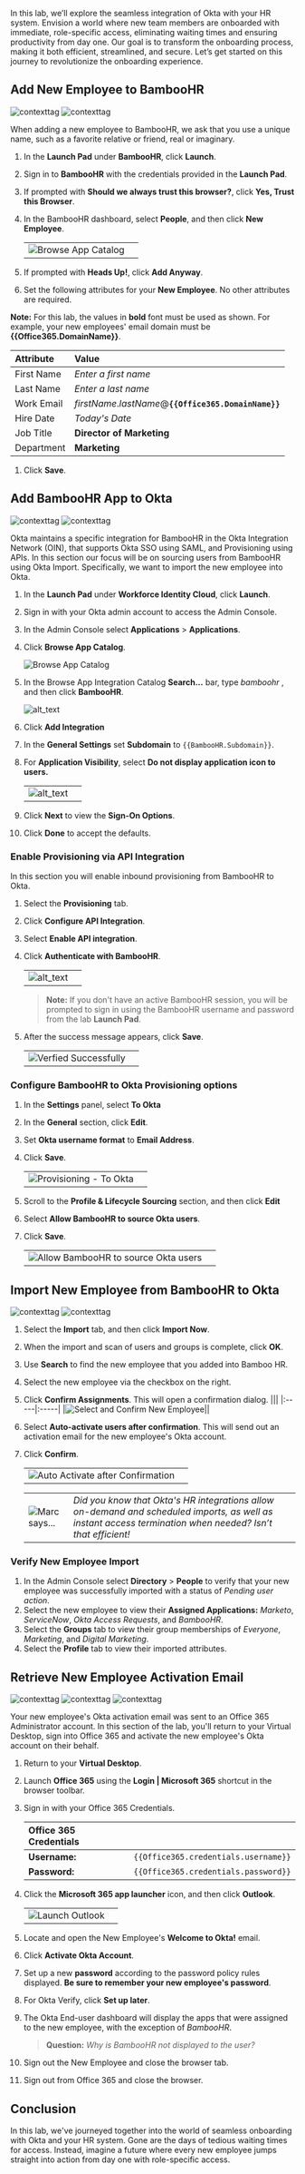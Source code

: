 In this lab, we’ll explore the seamless integration of Okta with your HR system. Envision a world where new team members are onboarded with immediate, role-specific access, eliminating waiting times and ensuring productivity from day one. Our goal is to transform the onboarding process, making it both efficient, streamlined, and secure. Let’s get started on this journey to revolutionize the onboarding experience.

## Add New Employee to BambooHR

![contexttag](images/context-lab.png) ![contexttag](images/persona-bamboo.png)

When adding a new employee to BambooHR, we ask that you use a unique name, such as a  favorite relative or friend, real or imaginary.

1. In the **Launch Pad** under **BambooHR**, click **Launch**.
1. Sign in to **BambooHR** with the credentials provided in the **Launch Pad**.
1. If prompted with **Should we always trust this browser?**, click **Yes, Trust this Browser**.
1. In the BambooHR dashboard, select **People**, and then click **New Employee**.

   |||
     |:-----|:-----|
   |![Browse App Catalog](images/011/app_bamboohr_new_employee_501.png "Browse App Catalog")||

1. If prompted with **Heads Up!**, click **Add Anyway**.

1. Set the following attributes for your **New Employee**.  No other attributes are required.

 **Note:** For this lab, the values in **bold** font must be used as shown. For example, your new employees' email domain must be **{{Office365.DomainName}}**.

   |Attribute|Value|
   |:-----|:-----|
   |First Name |*Enter a first name*|
   |Last Name | *Enter a last name*|
   |Work Email |*firstName*.*lastName*@**`{{Office365.DomainName}}`**|
   |Hire Date |*Today's Date*|*Today's Date*|
   |Job Title | **Director of Marketing**|
   |Department | **Marketing**|

1. Click **Save**.

## Add BambooHR App to Okta

![contexttag](images/context-lab.png) ![contexttag](images/persona-okta-admin.png)

Okta maintains a specific integration for BambooHR in the Okta Integration Network (OIN), that supports Okta SSO using SAML, and Provisioning using APIs.  In this section our focus will be on sourcing users from BambooHR using Okta Import. Specifically, we want to import the new employee into Okta.

1. In the **Launch Pad** under **Workforce Identity Cloud**, click **Launch**.
1. Sign in with your Okta admin account to access the Admin Console.
1. In the Admin Console select **Applications** > **Applications**.
2. Click **Browse App Catalog**.

   ![Browse App Catalog](images/009/image01.png "Browse App Catalog")

3. In the Browse App Integration Catalog **Search...** bar, type *bamboohr* , and then click **BambooHR**.

   ![alt_text](images/003/image001.png "BambooHR")

4. Click **Add Integration**
5. In the **General Settings** set **Subdomain** to `{{BambooHR.Subdomain}}`.
6. For **Application Visibility**, select **Do not display application icon to users.**

   |||
     |:-----|:-----|
     |![alt_text](images/011/app_bamboohr_general_settings_600.png "General Settings")||

7. Click **Next** to view the **Sign-On Options**.
8. Click **Done** to accept the defaults.

### Enable Provisioning via API Integration

In this section you will enable inbound provisioning from BambooHR to Okta.

1. Select the **Provisioning** tab.
1. Click **Configure API Integration**.
1. Select **Enable API integration**.
1. Click **Authenticate with BambooHR**.

   |||
      |:-----|:-----|
    |![alt_text](images/011/app_bamboohr_provisioning_600.png "Enable Provisioning")||

   > **Note:** If you don't have an active BambooHR session, you will be prompted to sign in using the BambooHR username and password from the lab **Launch Pad**.

5. After the success message appears, click **Save**.

   |||
      |:-----|:-----|
    |![Verfied Successfully](images/011/app_bamboohr_verified_successfully.png "Verfied Successfully")||

### Configure BambooHR to Okta Provisioning options

1. In the **Settings** panel, select **To Okta**
1. In the **General** section, click **Edit**.
3. Set **Okta username format** to **Email Address**.
4. Click **Save**.

   |||
      |:-----|:-----|
    |![Provisioning - To Okta](images/011/app_bamboohr_provisioning_to_okta_600.png "Provisioning - To Okta")||

5. Scroll to  the **Profile & Lifecycle Sourcing** section, and then click **Edit**
6. Select **Allow BambooHR to source Okta users**.
7. Click **Save**.

    |||
      |:-----|:-----|
   |![Allow BambooHR to source Okta users](images/011/app_bamboohr_profile_sourcing_600.png "Allow BambooHR to source Okta users")||

## Import New Employee from BambooHR to Okta

![contexttag](images/context-lab.png) ![contexttag](images/persona-okta-admin.png)

1. Select the **Import** tab, and then click **Import Now**.
1. When the import and scan of users and groups is complete, click **OK**.
2. Use **Search** to find the new employee that you added into Bamboo HR.
3. Select the new employee via the checkbox on the right.
4. Click **Confirm Assignments**. This will open a confirmation dialog.
   |||
      |:-----|:-----|
   |![Select and Confirm New Employee](images/011/app_bamboohr_import_results_600.png "Select and Confirm New Employee")||

5. Select **Auto-activate users after confirmation**. This will send out an activation email for the new employee's Okta account.
6. Click **Confirm**.

   |||
      |:-----|:-----|
   |![Auto Activate after Confirmation](images/011/app_bamboohr_import_confirm_300.png "Auto Activate after Confirmation")||

   |||
   |:-----|:-----|
   |![Marc says...](images/011/marc_r74_100.png "Marc says...")|*Did you know that Okta's HR integrations allow on-demand and scheduled imports, as well as instant access termination when needed? Isn’t that efficient!*|

### Verify New Employee Import

1. In the Admin Console select  **Directory** > **People** to verify that your new employee was successfully imported with a status of *Pending user action*.
2. Select the new employee to view their **Assigned Applications:** *Marketo*, *ServiceNow*, *Okta Access Requests*, and *BambooHR*.
3. Select the **Groups** tab to view their group memberships of *Everyone*, *Marketing*, and *Digital Marketing*.
4. Select the **Profile** tab to view their imported attributes.

## Retrieve New Employee Activation Email

![contexttag](images/context-virtual.png) ![contexttag](images/persona-o365-admin.png) ![contexttag](images/persona-newemployee.png)

 Your new employee's Okta activation email was sent to an Office 365 Administrator account. In this section of the lab, you'll return to your Virtual Desktop, sign into Office 365 and activate the new employee's Okta account on their behalf.

1. Return to your **Virtual Desktop**.
1. Launch **Office 365** using the **Login | Microsoft 365** shortcut in the browser toolbar.
1. Sign in with your Office 365 Credentials.

   |Office 365 Credentials||
    |:-----|:-----|
    |**Username:**|`{{Office365.credentials.username}}`|
    |**Password:**|`{{Office365.credentials.password}}`|

1. Click the **Microsoft 365 app launcher** icon, and then click **Outlook**.

   |||
   |:-----|:-----|
   |![Launch Outlook](images/011/app_o365_outlook_access_240.png "Launch Outlook")||

1. Locate and open the New Employee's **Welcome to Okta!** email.
1. Click **Activate Okta Account**.
1. Set up a new **password** according to the password policy rules displayed.
   **Be sure to remember your new employee's password**.
1. For Okta Verify, click **Set up later**.
1. The Okta End-user dashboard will display the apps that were assigned to the new employee, with the exception of *BambooHR*.
   >**Question:**  *Why is BambooHR not displayed to the user?*
1. Sign out the New Employee and close the browser tab.
1. Sign out from Office 365 and close the browser.

## Conclusion

In this lab, we've journeyed together into the world of seamless onboarding with Okta and your HR system. Gone are the days of tedious waiting times for access. Instead, imagine a future where every new employee jumps straight into action from day one with role-specific access.
